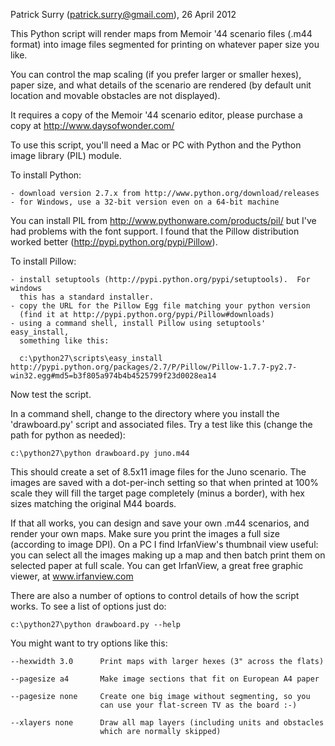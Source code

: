 Patrick Surry (patrick.surry@gmail.com), 26 April 2012


This Python script will render maps from Memoir '44 scenario files (.m44 format)
into image files segmented for printing on whatever paper size you like.

You can control the map scaling (if you prefer larger or smaller hexes),
paper size, and what details of the scenario are rendered (by default unit 
location and movable obstacles are not displayed).

It requires a copy of the Memoir '44 scenario editor, please purchase a copy 
at http://www.daysofwonder.com/

To use this script, you'll need a Mac or PC with Python and 
the Python image library (PIL) module.  

To install Python:

    - download version 2.7.x from http://www.python.org/download/releases
    - for Windows, use a 32-bit version even on a 64-bit machine
    
You can install PIL from http://www.pythonware.com/products/pil/ but I've had
problems with the font support.  I found that the Pillow distribution worked 
better (http://pypi.python.org/pypi/Pillow).  

To install Pillow:

    - install setuptools (http://pypi.python.org/pypi/setuptools).  For windows
      this has a standard installer.
    - copy the URL for the Pillow Egg file matching your python version
      (find it at http://pypi.python.org/pypi/Pillow#downloads)
    - using a command shell, install Pillow using setuptools' easy_install, 
      something like this:

      c:\python27\scripts\easy_install http://pypi.python.org/packages/2.7/P/Pillow/Pillow-1.7.7-py2.7-win32.egg#md5=b3f805a974b4b4525799f23d0028ea14
      
Now test the script.

In a command shell, change to the directory where you install the 'drawboard.py'
script and associated files.  Try a test like this (change the path for python 
as needed):


    c:\python27\python drawboard.py juno.m44

This should create a set of 8.5x11 image files for the Juno scenario.  The
images are saved with a dot-per-inch setting so that when printed at 100% scale
they will fill the target page completely (minus a border), with hex sizes
matching the original M44 boards.

If that all works, you can design and save your own .m44 scenarios, and render
your own maps. Make sure you print the images a full size (according to image 
DPI).  On a PC I find IrfanView's thumbnail view useful: you can select all
the images making up a map and then batch print them on selected paper at full 
scale.  You can get IrfanView, a great free graphic viewer, at www.irfanview.com

There are also a number of options to control details of how the script works. 
To see a list of options just do:

    c:\python27\python drawboard.py --help

You might want to try options like this:

    --hexwidth 3.0      Print maps with larger hexes (3" across the flats)
    
    --pagesize a4       Make image sections that fit on European A4 paper
    
    --pagesize none     Create one big image without segmenting, so you
                        can use your flat-screen TV as the board :-)
                        
    --xlayers none      Draw all map layers (including units and obstacles
                        which are normally skipped)
                        
                        



